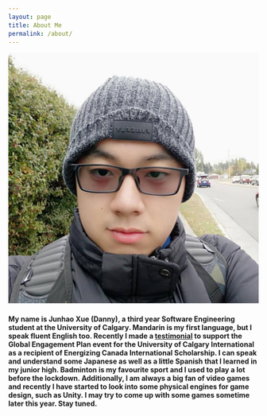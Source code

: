```yaml
---
layout: page
title: About Me
permalink: /about/
---
```



![selfie](/assets/image/me.jpg)

#### My name is Junhao Xue (Danny), a third year Software Engineering student at the University of Calgary. Mandarin is my first language, but I speak fluent English too. Recently I made a <a href="https://youtu.be/E5ClVbQm0fg" target="_blank">testimonial</a> to support the Global Engagement Plan event for the University of Calgary International as a recipient of Energizing Canada International Scholarship. I can speak and understand some Japanese as well as a little Spanish that I learned in my junior high. Badminton is my favourite sport and I used to play a lot before the lockdown. Additionally, I am always a big fan of video games and recently I have started to look into some physical engines for game design, such as Unity. I may try to come up with some games sometime later this year. Stay tuned.
